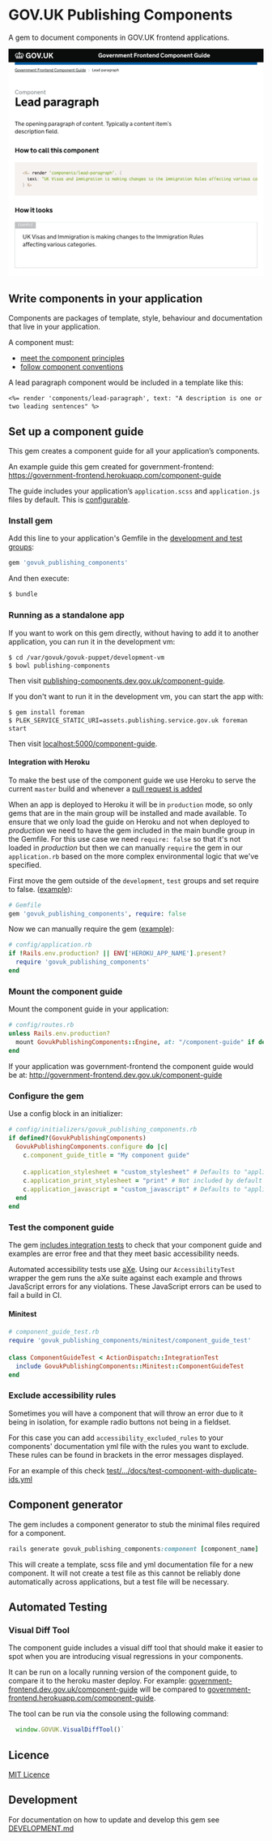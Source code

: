 # GOV.UK Publishing Components

A gem to document components in GOV.UK frontend applications.

![Screenshot of component guide](docs/screenshot.png)

## Write components in your application

Components are packages of template, style, behaviour and documentation that live in your application.

A component must:
* [meet the component principles](docs/component_principles.md)
* [follow component conventions](docs/component_conventions.md)

A lead paragraph component would be included in a template like this:

```erb
<%= render 'components/lead-paragraph', text: "A description is one or two leading sentences" %>
```

## Set up a component guide

This gem creates a component guide for all your application’s components.

An example guide this gem created for government-frontend:
https://government-frontend.herokuapp.com/component-guide

The guide includes your application’s `application.scss` and `application.js` files by default. This is [configurable](#configuration).

### Install gem

Add this line to your application's Gemfile in the [development and test groups](http://bundler.io/v1.12/groups.html#grouping-your-dependencies):

```ruby
gem 'govuk_publishing_components'
```

And then execute:
```bash
$ bundle
```

### Running as a standalone app

If you want to work on this gem directly, without having to add it to another
application, you can run it in the development vm:

```
$ cd /var/govuk/govuk-puppet/development-vm
$ bowl publishing-components
```

Then visit [publishing-components.dev.gov.uk/component-guide](http://publishing-components.dev.gov.uk/component-guide).

If you don't want to run it in the development vm, you can start the app with:

```
$ gem install foreman
$ PLEK_SERVICE_STATIC_URI=assets.publishing.service.gov.uk foreman start
```

Then visit [localhost:5000/component-guide](http://localhost:5000/component-guide).

#### Integration with Heroku

To make the best use of the component guide we use Heroku to serve the current `master` build and whenever a [pull request is added](https://devcenter.heroku.com/articles/github-integration-review-apps)

When an app is deployed to Heroku it will be in `production` mode, so only gems that are in the main group will be installed and made available.
To ensure that we only load the guide on Heroku and not when deployed to _production_ we need to have the gem included in the main bundle group in the Gemfile.
For this use case we need `require: false` so that it's not loaded in _production_ but then we can manually `require` the gem in our `application.rb` based on the more complex environmental logic that we've specified.

First move the gem outside of the `development`, `test` groups and set require to false. ([example](https://github.com/alphagov/government-frontend/blob/5110d3d33f7a6b63f218b889a5afec90e6df810f/Gemfile#L11)):

```ruby
# Gemfile
gem 'govuk_publishing_components', require: false
```

Now we can manually require the gem ([example](https://github.com/alphagov/government-frontend/blob/5110d3d33f7a6b63f218b889a5afec90e6df810f/config/application.rb#L14)):

```ruby
# config/application.rb
if !Rails.env.production? || ENV['HEROKU_APP_NAME'].present?
  require 'govuk_publishing_components'
end
```

### Mount the component guide

Mount the component guide in your application:

```ruby
# config/routes.rb
unless Rails.env.production?
  mount GovukPublishingComponents::Engine, at: "/component-guide" if defined?(GovukPublishingComponents)
end
```

If your application was government-frontend the component guide would be at:
http://government-frontend.dev.gov.uk/component-guide

### Configure the gem

Use a config block in an initializer:

```ruby
# config/initializers/govuk_publishing_components.rb
if defined?(GovukPublishingComponents)
  GovukPublishingComponents.configure do |c|
    c.component_guide_title = "My component guide"

    c.application_stylesheet = "custom_stylesheet" # Defaults to "application"
    c.application_print_stylesheet = "print" # Not included by default
    c.application_javascript = "custom_javascript" # Defaults to "application"
  end
end
```

### Test the component guide

The gem [includes integration tests](lib/govuk_publishing_components/minitest/component_guide_test.rb) to check that your component guide and examples are error free and that they meet basic accessibility needs.

Automated accessibility tests use [aXe](https://github.com/dequelabs/axe-core). Using our `AccessibilityTest` wrapper the gem runs the aXe suite against each example and throws JavaScript errors for any violations. These JavaScript errors can be used to fail a build in CI.

#### Minitest

```ruby
# component_guide_test.rb
require 'govuk_publishing_components/minitest/component_guide_test'

class ComponentGuideTest < ActionDispatch::IntegrationTest
  include GovukPublishingComponents::Minitest::ComponentGuideTest
end
```

### Exclude accessibility rules

Sometimes you will have a component that will throw an error due to it being in isolation, for example radio buttons not being in a fieldset.

For this case you can add `accessibility_excluded_rules` to your components' documentation yml file with the rules you want to exclude. These rules can be found in brackets in the error messages displayed.

For an example of this check [test/.../docs/test-component-with-duplicate-ids.yml](spec/dummy/app/views/components/docs/test-component-with-duplicate-ids.yml)


## Component generator

The gem includes a component generator to stub the minimal files required for a component.

```ruby
rails generate govuk_publishing_components:component [component_name]
```

This will create a template, scss file and yml documentation file for a new component. It will not create a test file as this cannot be reliably done automatically across applications, but a test file will be necessary.

## Automated Testing
### Visual Diff Tool
The component guide includes a visual diff tool that should make it easier to spot when you are introducing visual regressions in your components.

It can be run on a locally running version of the component guide, to compare it to the heroku master deploy. For example: [government-frontend.dev.gov.uk/component-guide](government-frontend.dev.gov.uk/component-guide) will be compared to [government-frontend.herokuapp.com/component-guide](government-frontend.herokuapp.com/component-guide).

The tool can be run via the console using the following command:
```js
  window.GOVUK.VisualDiffTool()`
```

## Licence

[MIT Licence](LICENCE.md)

## Development
For documentation on how to update and develop this gem see [DEVELOPMENT.md](./DEVELOPMENT.md)
